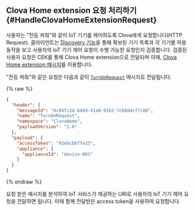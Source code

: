 ## Clova Home extension 요청 처리하기 {#HandleClovaHomeExtensionRequest}

사용자는 "전등 켜줘"와 같이 IoT 기기를 제어하도록 Clova에게 요청합니다(HTTP Request). 클라이언트는 [Discovery 기능](#ProvideDeviceDiscovery)을 통해 확보된 기기 목록과 각 기기별 허용 동작을 보고 사용자의 IoT 기기 제어 요청이 수행 가능한 요청인지 검증합니다. 검증된 사용자 요청은 CEK를 통해 Clova Home extension으로 전달되며 이때, [Clova Home extension 메시지](/CEK/References/CEK_API.md#ClovaHomeExtMessage)를 이용합니다.

"전등 켜줘"와 같은 요청은 다음과 같이 [`TurnOnRequest`](/CEK/References/ClovaHomeInterface/Control_Interfaces.md#TurnOnRequest) 메시지로 전달됩니다.

{% raw %}
```json
{
  "header": {
    "messageId": "6c04fc2d-64dd-41a0-9162-7cb0d4cf7c08",
    "name": "TurnOnRequest",
    "namespace": "ClovaHome",
    "payloadVersion": "1.0"
  },
  "payload": {
    "accessToken": "92ebcb67fe33",
    "appliance": {
      "applianceId": "device-001"
    }
  }
}
```
{% endraw %}

요청 받은 메시지를 분석하여 IoT 서비스가 제공하는 URI로 사용자의 IoT 기기 제어 요청을 전달하면 됩니다. 이때 함께 전달받은 access token을 사용하여 요청합니다.
